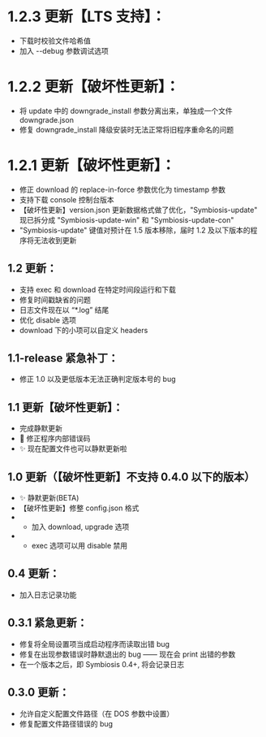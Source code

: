 # 1.2.3 更新【LTS 支持】：
- 下载时校验文件哈希值
- 加入 --debug 参数调试选项

# 1.2.2 更新【破坏性更新】：
- 将 update 中的 downgrade_install 参数分离出来，单独成一个文件 downgrade.json
- 修复 downgrade_install 降级安装时无法正常将旧程序重命名的问题

# 1.2.1 更新【破坏性更新】：
- 修正 download 的 replace-in-force 参数优化为 timestamp 参数
- 支持下载 console 控制台版本
- 【破坏性更新】version.json 更新数据格式做了优化，"Symbiosis-update" 现已拆分成 "Symbiosis-update-win" 和 "Symbiosis-update-con"
- "Symbiosis-update" 键值对预计在 1.5 版本移除，届时 1.2 及以下版本的程序将无法收到更新

## 1.2 更新：
- 支持 exec 和 download 在特定时间段运行和下载
- 修复时间戳缺省的问题
- 日志文件现在以 “*.log” 结尾
- 优化 disable 选项
- download 下的小项可以自定义 headers

## 1.1-release 紧急补丁：
- 修正 1.0 以及更低版本无法正确判定版本号的 bug

## 1.1 更新【破坏性更新】：
- 完成静默更新
- :art: 修正程序内部错误码
- :sparkles: 现在配置文件也可以静默更新啦

## 1.0 更新（【破坏性更新】不支持 0.4.0 以下的版本）
- :sparkles: 静默更新(BETA)
- 【破坏性更新】修整 config.json 格式
- - 加入 download, upgrade 选项
- - exec 选项可以用 disable 禁用

## 0.4 更新：
- 加入日志记录功能

## 0.3.1 紧急更新：
- 修复将全局设置项当成启动程序而读取出错 bug
- 修复在出现参数错误时静默退出的 bug —— 现在会 print 出错的参数
- 在一个版本之后，即 Symbiosis 0.4+, 将会记录日志

## 0.3.0 更新：
- 允许自定义配置文件路径（在 DOS 参数中设置）
- 修复配置文件路径错误的 bug
